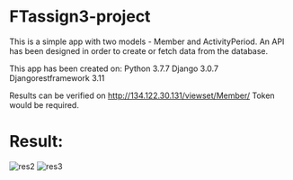 # FTassign3-project

This is a simple app with two models - Member and ActivityPeriod.
An API has been designed in order to create or fetch data from the database.

This app has been created on: 
Python 3.7.7
Django 3.0.7
Djangorestframework 3.11

Results can be verified on http://134.122.30.131/viewset/Member/
Token would be required.

# Result:
![res2](https://user-images.githubusercontent.com/17208562/85238706-7a909a80-b44d-11ea-8a38-c02440e85192.png)
![res3](https://user-images.githubusercontent.com/17208562/85238708-7c5a5e00-b44d-11ea-8cd8-2464fca26ac0.png)








 
